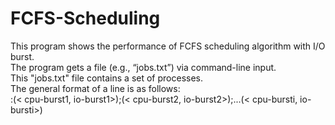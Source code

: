 # FCFS-Scheduling
This program shows the performance of FCFS scheduling algorithm with I/O burst.<br/>The program gets a file (e.g., “jobs.txt”) via command-line input.<br/>This "jobs.txt" file contains a set of processes.<br/>The general format of a line is as follows:<br/><process-id>:(< cpu-burst1, io-burst1>);(< cpu-burst2, io-burst2>);...(< cpu-bursti, io-bursti>)
